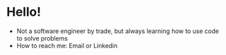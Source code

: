 # Hello!
- Not a software engineer by trade, but always learning how to use code to solve problems
- How to reach me: Email or Linkedin



